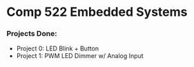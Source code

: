 # Comp 522 Embedded Systems

### Projects Done:

- Project 0: LED Blink + Button
- Project 1: PWM LED Dimmer w/ Analog Input
